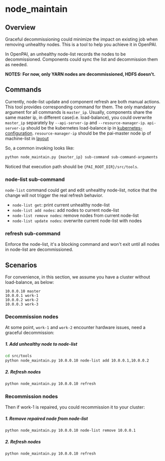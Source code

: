 # node_maintain

## Overview

Graceful decommissioning could minimize the impact on existing job when removing unhealthy nodes. 
This is a tool to help you achieve it in OpenPAI. 

In OpenPAI, an unhealthy node-list records the nodes to be decommissioned. 
Components could sync the list and decommission them as needed.

**NOTES: For now, only YARN nodes are decommissioned, HDFS doesn't.**

## Commands

Currently, node-list update and component refresh are both manual actions. 
This tool provides corresponding command for them. 
The only mandatory argument for all commands is `master_ip`. Usually, components share the same master ip,
in different case(i.e. load-balance), you could overwrite `master_ip` separately by `--api-server-ip` and `--resource-manager-ip`.
`api-server-ip` should be the kubernetes load-balance ip in [kubernetes-configuration](../../examples/cluster-configuration/kubernetes-configuration.yaml).
`resource-manager-ip` should be the pai-master node ip of machine-list in [layout](../../examples/cluster-configuration/layout.yaml)

So, a common invoking looks like:
```bash
python node_maintain.py {master_ip} sub-command sub-command-arguments
```

Noticed that execution path should be `{PAI_ROOT_DIR}/src/tools`.

### node-list sub-command

`node-list` command could get and edit unhealthy node-list, 
notice that the change will not trigger the real refresh behavior.

* `node-list get`: print current unhealthy node-list
* `node-list add nodes`: add nodes to current node-list
* `node-list remove nodes`: remove nodes from current node-list
* `node-list update nodes`: overwrite current node-list with nodes


### refresh sub-command

Enforce the node-list, it's a blocking command and won't exit until all nodes in node-list are decommissioned.


## Scenarios

For convenience, in this section, we assume you have a cluster without load-balance, as below:
```
10.0.0.10 master
10.0.0.1 work-1
10.0.0.2 work-2
10.0.0.3 work-3
```

### Decommission nodes

At some point, `work-1` and `work-2` encounter hardware issues, need a graceful decommission:

##### 1. Add unhealthy node to node-list

```bash
cd src/tools
python node_maintain.py 10.0.0.10 node-list add 10.0.0.1,10.0.0.2
```

##### 2. Refresh nodes

```bash
python node_maintain.py 10.0.0.10 refresh
```

### Recommission nodes

Then if work-1 is repaired, you could recommission it to your cluster:

##### 1. Remove repaired node from node-list

```bash
python node_maintain.py 10.0.0.10 node-list remove 10.0.0.1
```

##### 2. Refresh nodes

```bash
python node_maintain.py 10.0.0.10 refresh
```

